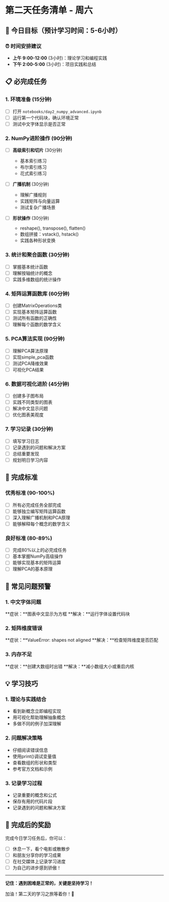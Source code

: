 # 第二天任务清单 - 周六

## 🎯 今日目标（预计学习时间：5-6小时）

### ⏰ 时间安排建议
- **上午 9:00-12:00** (3小时)：理论学习和编程实践
- **下午 2:00-5:00** (3小时)：项目实践和总结

## 📋 必完成任务

### 1. 环境准备 (15分钟)
- [ ] 打开 `notebooks/day2_numpy_advanced.ipynb`
- [ ] 运行第一个代码块，确认环境正常
- [ ] 测试中文字体显示是否正常

### 2. NumPy进阶操作 (90分钟)
- [ ] **高级索引和切片** (30分钟)
  - 基本索引练习
  - 布尔索引练习  
  - 花式索引练习
  
- [ ] **广播机制** (30分钟)
  - 理解广播规则
  - 实践矩阵与向量运算
  - 测试复杂广播场景
  
- [ ] **形状操作** (30分钟)
  - reshape(), transpose(), flatten()
  - 数组拼接：vstack(), hstack()
  - 实践各种形状变换

### 3. 统计和聚合函数 (30分钟)
- [ ] 掌握基本统计函数
- [ ] 理解按轴统计的概念
- [ ] 实践多维数组的统计操作

### 4. 矩阵运算函数库 (60分钟)
- [ ] 创建MatrixOperations类
- [ ] 实现基本矩阵运算函数
- [ ] 测试所有函数的正确性
- [ ] 理解每个函数的数学含义

### 5. PCA算法实现 (90分钟)
- [ ] 理解PCA算法原理
- [ ] 实现simple_pca函数
- [ ] 测试PCA降维效果
- [ ] 可视化PCA结果

### 6. 数据可视化进阶 (45分钟)
- [ ] 创建多子图布局
- [ ] 实践不同类型的图表
- [ ] 解决中文显示问题
- [ ] 优化图表美观度

### 7. 学习记录 (30分钟)
- [ ] 填写学习日志
- [ ] 记录遇到的问题和解决方案
- [ ] 总结重要发现
- [ ] 规划明日学习内容

## 🎯 完成标准

### 优秀标准 (90-100%)
- [ ] 所有必完成任务全部完成
- [ ] 能够独立编写矩阵运算函数
- [ ] 深入理解广播机制和PCA原理
- [ ] 能够解释每个概念的数学含义

### 良好标准 (80-89%)
- [ ] 完成80%以上的必完成任务
- [ ] 基本掌握NumPy高级操作
- [ ] 能够实现基本的矩阵运算
- [ ] 理解PCA的基本原理

## 🐛 常见问题预警

### 1. 中文字体问题
**症状：**图表中文显示为方框
**解决：**运行字体设置代码块

### 2. 矩阵维度错误
**症状：**ValueError: shapes not aligned
**解决：**检查矩阵维度是否匹配

### 3. 内存不足
**症状：**创建大数组时出错
**解决：**减小数组大小或重启内核

## 💡 学习技巧

### 1. 理论与实践结合
- 看到新概念立即编程实现
- 用可视化帮助理解抽象概念
- 多做不同的例子加深理解

### 2. 问题解决策略
- 仔细阅读错误信息
- 使用print()调试变量值
- 查看数组的形状和类型
- 参考官方文档和示例

### 3. 记录学习过程
- 记录重要的概念和公式
- 保存有用的代码片段
- 记录遇到的问题和解决方案

## 🎉 完成后的奖励

完成今日学习任务后，你可以：
- [ ] 休息一下，看个电影或散散步
- [ ] 和朋友分享你的学习成果
- [ ] 在社交媒体上记录学习进度
- [ ] 为自己的进步感到骄傲！

---

**记住：遇到困难是正常的，关键是坚持学习！**

加油！第二天的学习之旅等着你！🚀